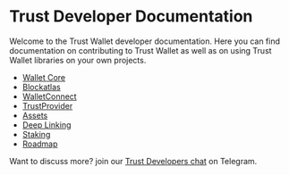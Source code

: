 # Trust Developer Documentation

Welcome to the Trust Wallet developer documentation. Here you can find documentation on contributing to Trust Wallet as well as on using Trust Wallet libraries on your own projects.

* [Wallet Core](wallet-core/wallet-core.md)
* [Blockatlas](blockatlas/blockatlas.md)
* [WalletConnect](wallet-connect/wallet-connect.md)
* [TrustProvider](trust-provider/trust-provider.md)
* [Assets](assets/add_new_asset.md)
* [Deep Linking](deeplinking/deeplinking.md)
* [Staking](platform/staking.md)
* [Roadmap](roadmap/roadmap.md)

Want to discuss more? join our [Trust Developers chat](https://t.me/walletcore) on Telegram.
